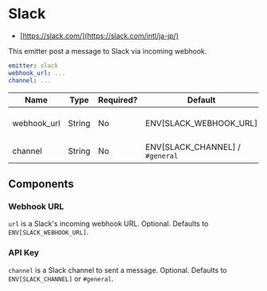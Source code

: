 # Slack

- [https://slack.com/](https://slack.com/intl/ja-jp/)

This emitter post a message to Slack via incoming webhook.

```yaml
emitter: slack
webhook_url: ...
channel: ...
```

| Name        | Type   | Required? | Default                         | Desc.             |
| ----------- | ------ | --------- | ------------------------------- | ----------------- |
| webhook_url | String | No        | ENV[SLACK_WEBHOOK_URL]          | Slack webhook URL |
| channel     | String | No        | ENV[SLACK_CHANNEL] / `#general` | Slack channel     |

## Components

### Webhook URL

`url` is a Slack's incoming webhook URL. Optional. Defaults to `ENV[SLACK_WEBHOOK_URL]`.

### API Key

`channel` is a Slack channel to sent a message. Optional. Defaults to `ENV[SLACK_CHANNEL]` or `#general`.
